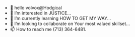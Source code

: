 - 👋 hello volvox@Hodgical
- 👀 I’m interested in JUSTICE...
- 🌱 I’m currently learning HOW TO GET MY WAY...
- 💞️ I’m looking to collaborate on Your most valued skillset...
- 📫 How to reach me (713) 364-6481.

<!---
Hodgical/Hodgical is a ✨ special ✨ repository because its `README.md` (this file) appears on your GitHub profile.
You can click the Preview link to take a look at your changes.
--->
